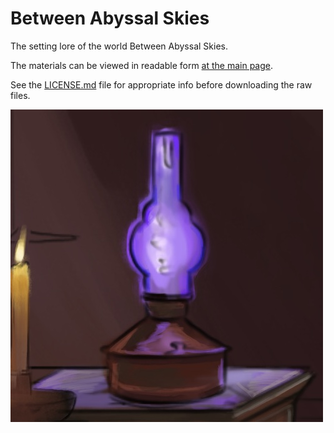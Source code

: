# Between Abyssal Skies

The setting lore of the world Between Abyssal Skies.

The materials can be viewed in readable form [at the main page](https://vickymolokh.github.io/between_abyssal_skies/).

See the [LICENSE.md](./LICENSE.md) file for appropriate info before downloading the raw files. 









<picture>
 <source media="(prefers-color-scheme: dark)" srcset="images/icons/lamp_500x500.jpg">
 <source media="(prefers-color-scheme: light)" srcset="images/icons/lamp_500x500.jpg">
 <img src="images/icons/lamp_500x500.jpg">
</picture>
